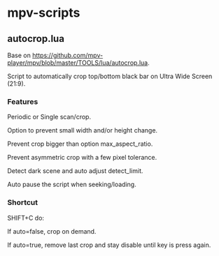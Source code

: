 # mpv-scripts

## autocrop.lua

Base on https://github.com/mpv-player/mpv/blob/master/TOOLS/lua/autocrop.lua.

Script to automatically crop top/bottom black bar on Ultra Wide Screen (21:9).

### Features

Periodic or Single scan/crop.

Option to prevent small width and/or height change.

Prevent crop bigger than option max_aspect_ratio.

Prevent asymmetric crop with a few pixel tolerance.

Detect dark scene and auto adjust detect_limit.

Auto pause the script when seeking/loading.

### Shortcut 

SHIFT+C do:

If auto=false, crop on demand.

If auto=true, remove last crop and stay disable until key is press again.
